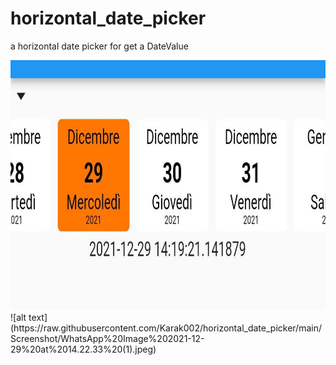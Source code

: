 # horizontal_date_picker
a horizontal date picker for get a DateValue


<img src="https://raw.githubusercontent.com/Karak002/horizontal_date_picker/main/Screenshot/WhatsApp%20Image%202021-12-29%20at%2014.22.33.jpeg" data-canonical-src="https://gyazo.com/eb5c5741b6a9a16c692170a41a49c858.png" width="600" height="400" />
![alt text](https://raw.githubusercontent.com/Karak002/horizontal_date_picker/main/Screenshot/WhatsApp%20Image%202021-12-29%20at%2014.22.33%20(1).jpeg)
